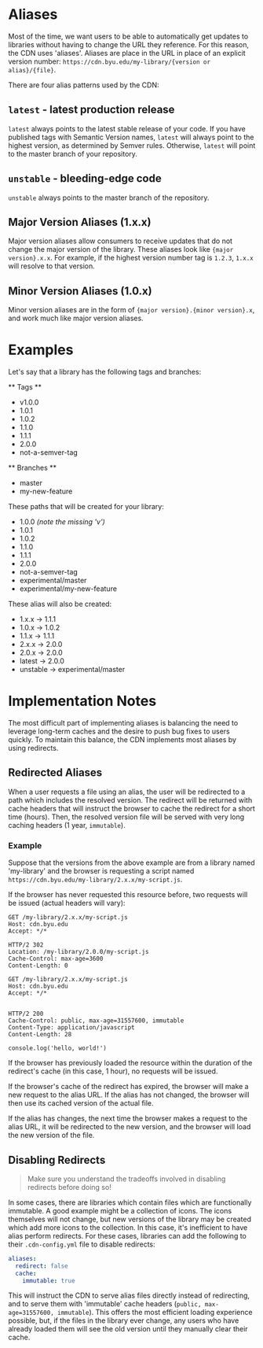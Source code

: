 # Aliases

Most of the time, we want users to be able to automatically get updates to libraries without having to change
the URL they reference. For this reason, the CDN uses 'aliases'. Aliases are place in the URL in place of an explicit
version number: `https://cdn.byu.edu/my-library/{version or alias}/{file}`.

There are four alias patterns used by the CDN:

## `latest` - latest production release

`latest` always points to the latest stable release of your code. If you have published tags with Semantic Version names,
`latest` will always point to the highest version, as determined by Semver rules. Otherwise, `latest` will point to
the master branch of your repository.

## `unstable` - bleeding-edge code

`unstable` always points to the master branch of the repository.

## Major Version Aliases (1.x.x)

Major version aliases allow consumers to receive updates that do not change the major version of the library. These
aliases look like `{major version}.x.x`. For example, if the highest version number tag is `1.2.3`, `1.x.x` will resolve
to that version.

## Minor Version Aliases (1.0.x)

Minor version aliases are in the form of `{major version}.{minor version}.x`, and work much like major version aliases.

# Examples

Let's say that a library has the following tags and branches:

** Tags **

* v1.0.0
* 1.0.1
* 1.0.2
* 1.1.0
* 1.1.1
* 2.0.0
* not-a-semver-tag

** Branches **

* master
* my-new-feature

These paths that will be created for your library:

* 1.0.0 *(note the missing 'v')*
* 1.0.1
* 1.0.2
* 1.1.0
* 1.1.1
* 2.0.0
* not-a-semver-tag
* experimental/master
* experimental/my-new-feature

These alias will also be created:

* 1.x.x -> 1.1.1
* 1.0.x -> 1.0.2
* 1.1.x -> 1.1.1
* 2.x.x -> 2.0.0
* 2.0.x -> 2.0.0
* latest -> 2.0.0
* unstable -> experimental/master

# Implementation Notes

The most difficult part of implementing aliases is balancing the need to leverage long-term caches and the desire
to push bug fixes to users quickly. To maintain this balance, the CDN implements most aliases by using redirects.

## Redirected Aliases

When a user requests a file using an alias, the user will be redirected to a path which includes the resolved version.
The redirect will be returned with cache headers that will instruct the browser to cache the redirect for a short time
(hours). Then, the resolved version file will be served with very long caching headers 
(1 year, `immutable`).

### Example

Suppose that the versions from the above example are from a library named 'my-library' and the browser is requesting a 
script named `https://cdn.byu.edu/my-library/2.x.x/my-script.js`.

If the browser has never requested this resource before, two requests will be issued (actual headers will vary):

```http request
GET /my-library/2.x.x/my-script.js
Host: cdn.byu.edu
Accept: */*

HTTP/2 302
Location: /my-library/2.0.0/my-script.js
Cache-Control: max-age=3600
Content-Length: 0
```

```http request
GET /my-library/2.x.x/my-script.js
Host: cdn.byu.edu
Accept: */*


HTTP/2 200
Cache-Control: public, max-age=31557600, immutable
Content-Type: application/javascript
Content-Length: 28

console.log('hello, world!')
```

If the browser has previously loaded the resource within the duration of the redirect's cache (in this case, 1 hour),
no requests will be issued.

If the browser's cache of the redirect has expired, the browser will make a new request to the alias URL. If the alias
has not changed, the browser will then use its cached version of the actual file.

If the alias has changes, the next time the browser makes a request to the alias URL, it will be redirected to
the new version, and the browser will load the new version of the file.

## Disabling Redirects

> Make sure you understand the tradeoffs involved in disabling redirects before doing so!

In some cases, there are libraries which contain files which are functionally immutable.  A good example might
be a collection of icons. The icons themselves will not change, but new versions of the library may be created
which add more icons to the collection.  In this case, it's inefficient to have alias perform redirects.  For
these cases, libraries can add the following to their `.cdn-config.yml` file to disable redirects:

```yaml
aliases:
  redirect: false
  cache:
    immutable: true
```

This will instruct the CDN to serve alias files directly instead of redirecting, and to serve them with
'immutable' cache headers (`public, max-age=31557600, immutable`). This offers the most efficient loading experience
possible, but, if the files in the library ever change, any users who have already loaded them will see the old
version until they manually clear their cache.


